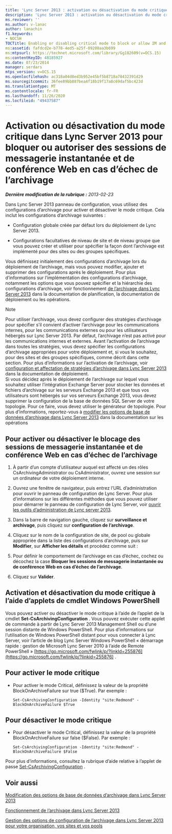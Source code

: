 ```yaml
---
title: 'Lync Server 2013 : activation ou désactivation du mode critique pour bloquer ou autoriser des sessions de messagerie instantanée et de conférence Web en cas d’échec de l’archivage'
description: 'Lync Server 2013 : activation ou désactivation du mode critique pour bloquer ou autoriser des sessions de messagerie instantanée et de conférence Web en cas d’échec de l’archivage.'
ms.reviewer: ''
ms.author: v-lanac
author: lanachin
f1.keywords:
- NOCSH
TOCTitle: Enabling or disabling critical mode to block or allow IM and web conferencing sessions if Archiving fails
ms:assetid: fafdcd2e-b778-4ed5-a25f-09208aa3b699
ms:mtpsurl: https://technet.microsoft.com/library/Gg182609(v=OCS.15)
ms:contentKeyID: 48185927
ms.date: 07/23/2014
manager: serdars
mtps_version: v=OCS.15
ms.openlocfilehash: ac318a04d8ed3b952e45bf5b8718a78432391d29
ms.sourcegitcommit: 36fee89bb887bea4f18b19f17a8c69daf5bc423d
ms.translationtype: MT
ms.contentlocale: fr-FR
ms.lasthandoff: 11/26/2020
ms.locfileid: "49437587"
---
```

# <a name="enabling-or-disabling-critical-mode-in-lync-server-2013-to-block-or-allow-im-and-web-conferencing-sessions-if-archiving-fails"></a>Activation ou désactivation du mode critique dans Lync Server 2013 pour bloquer ou autoriser des sessions de messagerie instantanée et de conférence Web en cas d’échec de l’archivage

<div data-xmlns="http://www.w3.org/1999/xhtml">

<div class="topic" data-xmlns="http://www.w3.org/1999/xhtml" data-msxsl="urn:schemas-microsoft-com:xslt" data-cs="https://msdn.microsoft.com/">

<div data-asp="https://msdn2.microsoft.com/asp">



</div>

<div id="mainSection">

<div id="mainBody">

<span> </span>

_**Dernière modification de la rubrique :** 2013-02-23_

Dans Lync Server 2013 panneau de configuration, vous utilisez des configurations d’archivage pour activer et désactiver le mode critique. Cela inclut les configurations d’archivage suivantes :

  - Configuration globale créée par défaut lors du déploiement de Lync Server 2013.

  - Configurations facultatives de niveau de site et de niveau groupe que vous pouvez créer et utiliser pour spécifier la façon dont l’archivage est implémenté pour des sites ou des groupes spécifiques.

Vous définissez initialement des configurations d’archivage lors du déploiement de l’archivage, mais vous pouvez modifier, ajouter et supprimer des configurations après le déploiement. Pour plus d’informations sur l’implémentation des configurations d’archivage, notamment les options que vous pouvez spécifier et la hiérarchie des configurations d’archivage, voir fonctionnement [de l’archivage dans Lync Server 2013](lync-server-2013-how-archiving-works.md) dans la documentation de planification, la documentation de déploiement ou les opérations.

<div>


> [!NOTE]  
> Pour utiliser l’archivage, vous devez configurer des stratégies d’archivage pour spécifier s’il convient d’activer l’archivage pour les communications internes, pour les communications externes ou pour les utilisateurs hébergés sur Lync Server 2013. Par défaut, l’archivage n’est pas activé pour les communications internes et externes. Avant l’activation de l’archivage dans toutes les stratégies, vous devez spécifier les configurations d’archivage appropriées pour votre déploiement et, si vous le souhaitez, pour des sites et des groupes spécifiques, comme décrit dans cette section. Pour plus d’informations sur l’activation de l’archivage, voir <A href="lync-server-2013-configuring-and-assigning-archiving-policies.md">configuration et affectation de stratégies d’archivage dans Lync Server 2013</A> dans la documentation de déploiement.<BR>Si vous décidez après le déploiement de l’archivage sur lequel vous souhaitez utiliser l’intégration Exchange Server pour stocker les données et fichiers d’archivage sur les serveurs Exchange 2013 et que tous vos utilisateurs sont hébergés sur vos serveurs Exchange 2013, vous devez supprimer la configuration de la base de données SQL Server de votre topologie. Pour ce faire, vous devez utiliser le générateur de topologie. Pour plus d’informations, reportez-vous à <A href="lync-server-2013-changing-archiving-database-options.md">modifier les options de base de données d’archivage dans Lync Server 2013</A> dans la documentation sur les opérations



</div>

<div>

## <a name="to-enable-or-disable-blocking-of-im-and-web-conferencing-sessions-if-archiving-fails"></a>Pour activer ou désactiver le blocage des sessions de messagerie instantanée et de conférence Web en cas d’échec de l’archivage

1.  À partir d’un compte d’utilisateur auquel est affecté un des rôles CsArchivingAdministrator ou CsAdministrator, ouvrez une session sur un ordinateur de votre déploiement interne.

2.  Ouvrez une fenêtre de navigateur, puis entrez l’URL d’administration pour ouvrir le panneau de configuration de Lync Server. Pour plus d’informations sur les différentes méthodes que vous pouvez utiliser pour démarrer le panneau de configuration de Lync Server, voir [ouvrir les outils d’administration de Lync server 2013](lync-server-2013-open-lync-server-administrative-tools.md).

3.  Dans la barre de navigation gauche, cliquez sur **surveillance et archivage**, puis cliquez sur **configuration de l’archivage**.

4.  Cliquez sur le nom de la configuration de site, de pool ou globale appropriée dans la liste des configurations d’archivage, puis sur **Modifier**, sur **Afficher les détails** et procédez comme suit :

5.  Pour définir le comportement de l’archivage en cas d’échec, cochez ou décochez la case **Bloquer les sessions de messagerie instantanée ou de conférence Web en cas d’échec de l’archivage**.

6.  Cliquez sur **Valider**.

</div>

<div>

## <a name="enabling-and-disabling-critical-mode-by-using-windows-powershell-cmdlets"></a>Activation et désactivation du mode critique à l’aide d’applets de cmdlet Windows PowerShell

Vous pouvez activer ou désactiver le mode critique à l’aide de l’applet de la cmdlet **Set-CsArchivingConfiguration** . Vous pouvez exécuter cette applet de commande à partir de Lync Server 2013 Management Shell ou d’une session distante de Windows PowerShell. Pour plus d’informations sur l’utilisation de Windows PowerShell distant pour vous connecter à Lync Server, voir l’article de blog Lync Server Windows PowerShell « démarrage rapide : gestion de Microsoft Lync Server 2010 à l’aide de Remote PowerShell » [https://go.microsoft.com/fwlink/p/?linkId=255876](https://go.microsoft.com/fwlink/p/?linkid=255876) .

<div>

## <a name="to-enable-critical-mode"></a>Pour activer le mode critique

  - Pour activer le mode Critical, définissez la valeur de la propriété BlockOnArchiveFailure sur true ($True). Par exemple :
    
        Set-CsArchivingConfiguration -Identity "site:Redmond" -BlockOnArchiveFailure $True

</div>

<div>

## <a name="to-disable-critical-mode"></a>Pour désactiver le mode critique

  - Pour désactiver le mode Critical, définissez la valeur de la propriété BlockOnArchiveFailure sur false ($False). Par exemple :
    
        Set-CsArchivingConfiguration -Identity "site:Redmond" -BlockOnArchiveFailure $False

</div>

Pour plus d’informations, consultez la rubrique d’aide relative à l’applet de passe [Set-CsArchivingConfiguration](https://docs.microsoft.com/powershell/module/skype/Set-CsArchivingConfiguration) .

</div>

<div>

## <a name="see-also"></a>Voir aussi


[Modification des options de base de données d’archivage dans Lync Server 2013](lync-server-2013-changing-archiving-database-options.md)  


[Fonctionnement de l’archivage dans Lync Server 2013](lync-server-2013-how-archiving-works.md)  


[Gestion des options de configuration de l’archivage dans Lync Server 2013 pour votre organisation, vos sites et vos pools](lync-server-2013-managing-archiving-configuration-options-for-your-organization-sites-and-pools.md)  
  

</div>

</div>

<span> </span>

</div>

</div>

</div>

